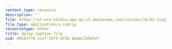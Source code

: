 ```yaml
---
content_type: resource
description: ''
file: https://ol-ocw-studio-app-qa.s3.amazonaws.com/courses/18-01-single-variable-calculus-fall-2006/091b377b1c2f55f58f9abba0c139e5ef_BSAA0akmPEU.vtt
file_type: application/x-subrip
resourcetype: Other
title: 3play caption file
uid: 091b377b-1c2f-55f5-8f9a-bba0c139e5ef
---
```


